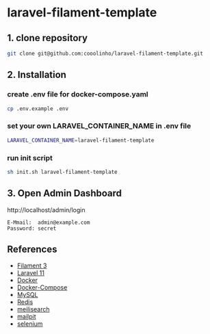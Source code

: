 # laravel-filament-template

## 1. clone repository
```bash
git clone git@github.com:cooolinho/laravel-filament-template.git
```

## 2. Installation
### create .env file for docker-compose.yaml
```bash
cp .env.example .env
```
### set your own LARAVEL_CONTAINER_NAME in .env file
```bash
LARAVEL_CONTAINER_NAME=laravel-filament-template
```

### run init script
```bash
sh init.sh laravel-filament-template
```

## 3. Open Admin Dashboard
http://localhost/admin/login
```
E-Mmail:  admin@example.com
Password: secret
```

## References
- [Filament 3](https://filamentadmin.com/)
- [Laravel 11](https://laravel.com/)
- [Docker](https://www.docker.com/)
- [Docker-Compose](https://docs.docker.com/compose/)
- [MySQL](https://hub.docker.com/r/mysql/mysql-server)
- [Redis](https://hub.docker.com/_/redis)
- [meilisearch](https://hub.docker.com/r/getmeili/meilisearch)
- [mailpit](https://hub.docker.com/r/axllent/mailpit)
- [selenium](https://hub.docker.com/r/selenium/standalone-chromium)
